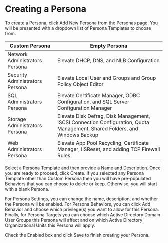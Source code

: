 [title]: # (Creating a Persona)
[tags]: # (how to)
[priority]: # (6001)
# Creating a Persona

To create a Persona, click Add New Persona from the Personas page. You will be presented with a dropdown list of Persona Templates to choose from.

| Custom Persona | Empty Persona |
| ----- | ----- |
| Network Administrators Persona | Elevate DHCP, DNS, and NLB Configuration |
| Security Administrators Persona | Elevate Local User and Groups and Group Policy Object Editor |
| SQL Administrators Persona | Elevate Certificate Manager, ODBC Configuration, and SQL Server Configuration Manager |
| Storage Administrators Persona | Elevate Disk Defrag, Disk Management, ISCSI Connection Configuration, Quota Management, Shared Folders, and Windows Backup |
| Web Administrators Persona | Elevate App Pool Recycling, Certificate Manager, IISReset, and adding TCP Firewall Rules |

Select a Persona Template and then provide a Name and Description. Once you are ready to proceed, click Create. If you selected any Persona Template other than Custom Persona then you will have pre-populated Behaviors that you can choose to delete or keep. Otherwise, you will start with a blank Persona.

<TODO add image>

For Persona Settings, you can change the name, description, and whether the Persona will be enabled. For Persona Behaviors, you can click Add Behavior and choose which privilege(s) you want to allow for this Persona. Finally, for Persona Targets you can choose which Active Directory Domain User Groups this Persona will affect and on which Active Directory Organizational Units this Persona will apply.

Check the Enabled box and click Save to finish creating your Persona.
